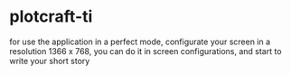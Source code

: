 # plotcraft-ti

for use the application in a perfect mode, configurate your screen in a resolution 1366 x 768, you can do it in screen configurations, and start to write your short story
